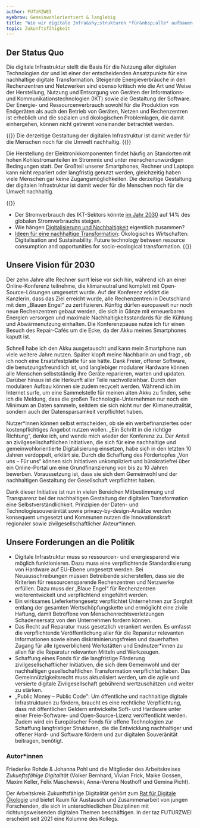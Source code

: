 ```yaml
---
author: FUTURZWEI
eyebrow: Gemeinwohlorientiert & langlebig
title: "Wie wir digitale Infra&shy;strukturen *für&nbsp;alle* aufbauen können"
topic: Zukunftsfähigkeit
---
```


## Der Status Quo

Die digitale Infrastruktur stellt die Basis für die Nutzung aller digitalen Technologien dar und ist einer der entscheidenden Ansatzpunkte für eine nachhaltige digitale Transformation. Steigende Energieverbräuche in den Rechenzentren und Netzwerken sind ebenso kritisch wie die Art und Weise der Herstellung, Nutzung und Entsorgung von Geräten der Informations- und Kommunikationstechnologien (IKT) sowie die Gestaltung der Software. Der Energie- und Ressourcenverbrauch sowohl für die Produktion von Endgeräten als auch den Betrieb von Geräten, Netzen und Rechenzentren ist erheblich und die sozialen und ökologischen Problemlagen, die damit einhergehen, können nicht getrennt voneinander betrachtet werden.

{{<pullquote>}}
Die derzeitige Gestaltung der digitalen Infrastruktur ist damit weder für die Menschen noch für die Umwelt nachhaltig. 
{{</pullquote>}}

Die Herstellung der Elektronikkomponenten findet häufig an Standorten mit hohen Kohlestromanteilen im Strommix und unter menschenunwürdigen Bedingungen statt. Der Großteil unserer Smartphones, Rechner und Laptops kann nicht repariert oder langfristig genutzt werden, gleichzeitig haben viele Menschen gar keine Zugangsmöglichkeiten. Die derzeitige Gestaltung der digitalen Infrastruktur ist damit weder für die Menschen noch für die Umwelt nachhaltig. 

{{<infobox>}}
- Der Stromverbrauch des IKT-Sektors könnte [im Jahr 2030](https://www.nature.com/articles/d41586-018-06610-y) auf 14% des globalen Stromverbrauchs steigen.
- Wie hängen [Digitalisierung und Nachhaltigkeit](https://www.oekom.de/buch/was-bits-und-baeume-verbindet-9783962381493) eigentlich zusammen?
- [Ideen für eine nachhaltige Transformation](https://www.oekologisches-wirtschaften.de/index.php/oew/issue/view/161): Ökologisches Wirtschaften: Digitalisation and Sustainability. Future technology between resource consumption and opportunities for socio-ecological transformation. 
{{</infobox>}}

## Unsere Vision für 2030

Der zehn Jahre alte Rechner surrt leise vor sich hin, während ich an einer Online-Konferenz teilnehme, die klimaneutral und komplett mit Open-Source-Lösungen umgesetzt wurde. Auf der Konferenz erklärt die Kanzlerin, dass das Ziel erreicht wurde, alle Rechenzentren in Deutschland mit dem „Blauen Engel“ zu zertifizieren. Künftig dürfen europaweit nur noch neue Rechenzentren gebaut werden, die sich in Gänze mit erneuerbaren Energien versorgen und maximale Nachhaltigkeitsstandards für die Kühlung und Abwärmenutzung einhalten. Die Konferenzpause nutze ich für einen Besuch des Repair-Cafés um die Ecke, da der Akku meines Smartphones kaputt ist.

Schnell habe ich den Akku ausgetauscht und kann mein Smartphone nun viele weitere Jahre nutzen. Später klopft meine Nachbarin an und fragt , ob ich noch eine Ersatzfestplatte für sie hätte. Dank Freier, offener Software, die benutzungsfreundlich ist, und langlebiger modularer Hardware können alle Menschen selbstständig ihre Geräte reparieren, warten und updaten. Darüber hinaus ist die Herkunft aller Teile nachvollziehbar. Durch den modularen Aufbau können sie zudem recycelt werden. Während ich im Internet surfe, um eine Sammelstelle für meinen alten Akku zu finden, sehe ich die Meldung, dass die großen Technologie-Unternehmen nur noch ein Minimum an Daten sammeln, seitdem sie sich nicht nur der Klimaneutralität, sondern auch der Datensparsamkeit verpflichtet haben.

Nutzer\*innen können selbst entscheiden, ob sie ein werbefinanziertes oder kostenpflichtiges Angebot nutzen wollen. „Ein Schritt in die richtige Richtung“, denke ich, und wende mich wieder der Konferenz zu. Der Anteil an zivilgesellschaftlichen Initiativen, die sich für eine nachhaltige und gemeinwohlorientierte Digitalisierung einsetzen, habe sich in den letzten 10 Jahren verdoppelt, erklärt sie. Durch die Schaffung des Fördertopfes „Von uns – Für uns“ können sich Initiativen unkompliziert und bürokratiefrei über ein Online-Portal um eine Grundfinanzierung von bis zu 10 Jahren bewerben. Voraussetzung ist, dass sie sich dem Gemeinwohl und der nachhaltigen Gestaltung der Gesellschaft verpflichtet haben.

Dank dieser Initiative ist nun in vielen Bereichen Mitbestimmung und Transparenz bei der nachhaltigen Gestaltung der digitalen Transformation eine Selbstverständlichkeit. Prinzipien der Daten- und Technologiesouveränität sowie privacy-by-design-Ansätze werden konsequent umgesetzt und Kommunen nutzen die Innovationskraft regionaler sowie zivilgesellschaftlicher Akteur\*innen. 


## Unsere Forderungen an die Politik

- Digitale Infrastruktur muss so ressourcen- und energiesparend wie möglich funktionieren. Dazu muss eine verpflichtende Standardisierung von Hardware auf EU-Ebene umgesetzt werden. Bei Neuausschreibungen müssen Betreibende sicherstellen, dass sie die Kriterien für ressourcensparende Rechenzentren und Netzwerke erfüllen. Dazu muss der „Blaue Engel“ für Rechenzentren weiterentwickelt und verpflichtend eingeführt werden.
- Ein wirksames Lieferkettengesetz verpflichtet Unternehmen zur Sorgfalt entlang der gesamten Wertschöpfungskette und ermöglicht eine zivile Haftung, damit Betroffene von Menschenrechtsverletzungen Schadensersatz von den Unternehmen fordern können. 
- Das Recht auf Reparatur muss gesetzlich verankert werden. Es umfasst die verpflichtende Veröffentlichung aller für die Reparatur relevanten Informationen sowie einen diskriminierungsfreien und dauerhaften Zugang für alle (gewerblichen) Werkstätten und Endnutzer\*innen zu allen für die Reparatur relevanten Mitteln und Werkzeugen. 
- Schaffung eines Fonds für die langfristige Förderung zivilgesellschaftlicher Initiativen, die sich dem Gemeinwohl und der nachhaltigen gesellschaftlichen Transformation verpflichtet haben. Das Gemeinnützigkeitsrecht muss aktualisiert werden, um die agile und versierte digitale Zivilgesellschaft gebührend wertzuschätzen und weiter zu stärken.
- „Public Money – Public Code": Um öffentliche und nachhaltige digitale Infrastrukturen zu fördern, braucht es eine rechtliche Verpflichtung, dass mit öffentlichen Geldern entwickelte Soft- und Hardware unter einer Freie-Software- und Open-Source-Lizenz veröffentlicht werden. Zudem wird ein Europäischer Fonds für offene Technologien zur Schaffung langfristiger Strukturen, die die Entwicklung nachhaltiger und offener Hard- und Software fördern und zur digitalen Souveränität beitragen, benötigt. 

### Autor\*innen

Friederike Rohde & Johanna Pohl und die Mitglieder des Arbeitskreises _Zukunftsfähige Digitalität_ (Volker Bernhard, Vivian Frick, Maike Gossen, Maxim Keller, Felix Maschewski, Anna-Verena Nosthoff und Gemina Picht).

Der Arbeitskreis Zukunftsfähige Digitalität gehört zum [Rat für Digitale Ökologie](http://ratfuerdigitaleoekologie.org/) und bietet Raum für Austausch und Zusammenarbeit von jungen Forschenden, die sich in unterschiedlichen Disziplinen mit richtungsweisenden digitalen Themen beschäftigen. In der taz FUTURZWEI erscheint seit 2021 eine Kolumne des Kollegs.

